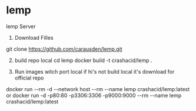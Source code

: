 # lemp
lemp Server 

1) Download Filles

git clone https://github.com/carausden/lemp.git 

2) build repo local
cd lemp
docker build -t crashacid/lemp . 

3) Run images witch port local if hi's not build local it's download for official repo 

docker run --rm -d --network host --rm --name lemp crashacid/lemp:latest
or 
docker run -d -p80:80 -p3306:3306 -p9000:9000 --rm --name lemp crashacid/lemp:latest
